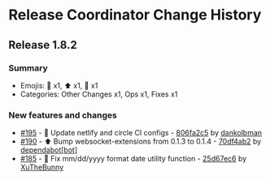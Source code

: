 # Release Coordinator Change History

## Release 1.8.2

### Summary

- Emojis: 🔧 x1, ⬆️ x1, 🐛 x1
- Categories: Other Changes x1, Ops x1, Fixes x1

### New features and changes

- [#195](https://github.com/kids-first/kf-ui-release-coordinator/pull/195) - 🔧 Update netlify and circle CI configs - [806fa2c5](https://github.com/kids-first/kf-ui-release-coordinator/commit/806fa2c5f6ae5f6f1ee067c607e0d41f298cefad) by [dankolbman](https://github.com/dankolbman)
- [#190](https://github.com/kids-first/kf-ui-release-coordinator/pull/190) - ⬆️ Bump websocket-extensions from 0.1.3 to 0.1.4 - [70df4ab2](https://github.com/kids-first/kf-ui-release-coordinator/commit/70df4ab2e0e3034470946ac6b77426244847a3f1) by [dependabot[bot]](https://github.com/apps/dependabot)
- [#185](https://github.com/kids-first/kf-ui-release-coordinator/pull/185) - 🐛 Fix mm/dd/yyyy format date utility function - [25d67ec6](https://github.com/kids-first/kf-ui-release-coordinator/commit/25d67ec6b3ce264cabd9d411e724b51377ed4a96) by [XuTheBunny](https://github.com/XuTheBunny)